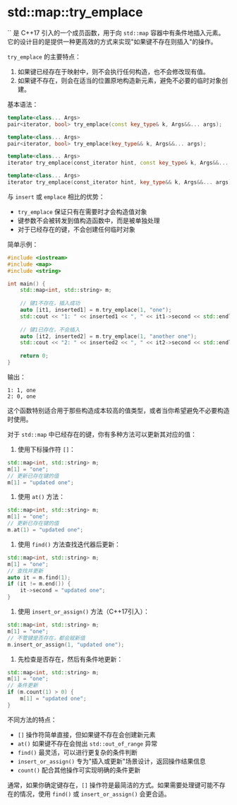 # std::map::try_emplace

`` 是 C++17 引入的一个成员函数，用于向 `std::map` 容器中有条件地插入元素。它的设计目的是提供一种更高效的方式来实现"如果键不存在则插入"的操作。

`try_emplace` 的主要特点：

1. 如果键已经存在于映射中，则不会执行任何构造，也不会修改现有值。
2. 如果键不存在，则会在适当的位置原地构造新元素，避免不必要的临时对象创建。

基本语法：

```cpp
template<class... Args>
pair<iterator, bool> try_emplace(const key_type& k, Args&&... args);

template<class... Args>
pair<iterator, bool> try_emplace(key_type&& k, Args&&... args);

template<class... Args>
iterator try_emplace(const_iterator hint, const key_type& k, Args&&... args);

template<class... Args>
iterator try_emplace(const_iterator hint, key_type&& k, Args&&... args);
```

与 `insert` 或 `emplace` 相比的优势：

- `try_emplace` 保证只有在需要时才会构造值对象
- 键参数不会被转发到值构造函数中，而是被单独处理
- 对于已经存在的键，不会创建任何临时对象

简单示例：

```cpp
#include <iostream>
#include <map>
#include <string>

int main() {
    std::map<int, std::string> m;
    
    // 键1不存在，插入成功
    auto [it1, inserted1] = m.try_emplace(1, "one");
    std::cout << "1: " << inserted1 << ", " << it1->second << std::endl;
    
    // 键1已存在，不会插入
    auto [it2, inserted2] = m.try_emplace(1, "another one");
    std::cout << "2: " << inserted2 << ", " << it2->second << std::endl;
    
    return 0;
}
```

输出：

```
1: 1, one
2: 0, one
```

这个函数特别适合用于那些构造成本较高的值类型，或者当你希望避免不必要构造时使用。



对于 `std::map` 中已经存在的键，你有多种方法可以更新其对应的值：

1. 使用下标操作符 `[]`：

```cpp
std::map<int, std::string> m;
m[1] = "one";
// 更新已存在键的值
m[1] = "updated one";
```

1. 使用 `at()` 方法：

```cpp
std::map<int, std::string> m;
m[1] = "one";
// 更新已存在键的值
m.at(1) = "updated one";
```

1. 使用 `find()` 方法查找迭代器后更新：

```cpp
std::map<int, std::string> m;
m[1] = "one";
// 查找并更新
auto it = m.find(1);
if (it != m.end()) {
    it->second = "updated one";
}
```

1. 使用 `insert_or_assign()` 方法（C++17引入）：

```cpp
std::map<int, std::string> m;
m[1] = "one";
// 不管键是否存在，都会赋新值
m.insert_or_assign(1, "updated one");
```

1. 先检查是否存在，然后有条件地更新：

```cpp
std::map<int, std::string> m;
m[1] = "one";
// 条件更新
if (m.count(1) > 0) {
    m[1] = "updated one";
}
```

不同方法的特点：

- `[]` 操作符简单直接，但如果键不存在会创建新元素
- `at()` 如果键不存在会抛出 `std::out_of_range` 异常
- `find()` 最灵活，可以进行更复杂的条件判断
- `insert_or_assign()` 专为"插入或更新"场景设计，返回操作结果信息
- `count()` 配合其他操作可实现明确的条件更新

通常，如果你确定键存在，`[]` 操作符是最简洁的方式。如果需要处理键可能不存在的情况，使用 `find()` 或 `insert_or_assign()` 会更合适。